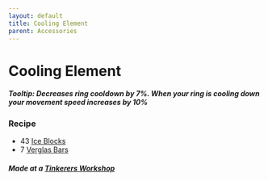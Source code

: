 ```yaml
---
layout: default
title: Cooling Element
parent: Accessories
---
```


# Cooling Element

##### Tooltip: *Decreases ring cooldown by 7%. When your ring is cooling down your movement speed increases by 10%*

### Recipe
- 43 [Ice Blocks](https://terraria.fandom.com/wiki/Ice_Block)
- 7 [Verglas Bars](https://koekmeneer.github.io/SupernovaMod/docs/items/materials/verglas_bar)

##### Made at a [Tinkerers Workshop](https://terraria.fandom.com/wiki/Tinkerer%27s_Workshop)
